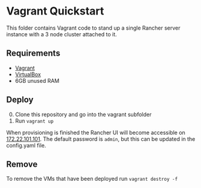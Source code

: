 # Vagrant Quickstart

This folder contains Vagrant code to stand up a single Rancher server instance with a 3 node cluster attached to it.

## Requirements

- [Vagrant](https://www.vagrantup.com)
- [VirtualBox](https://www.virtualbox.org)
- 6GB unused RAM

## Deploy

0. Clone this repository and go into the vagrant subfolder
0. Run `vagrant up`

When provisioning is finished the Rancher UI will become accessible on [172.22.101.101](http://172.22.101.101).
The default password is `admin`, but this can be updated in the config.yaml file.

## Remove

To remove the VMs that have been deployed run `vagrant destroy -f`
